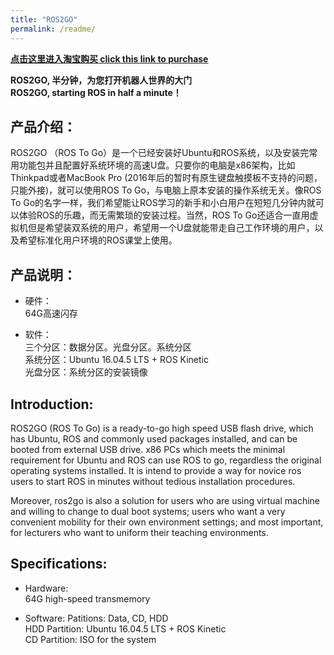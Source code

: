 ```yaml
---
title: "ROS2GO"
permalink: /readme/
---
```


[**点击这里进入淘宝购买 click this link to purchase**](https://item.taobao.com/item.htm?id=581432149596)  

**ROS2GO, 半分钟，为您打开机器人世界的大门**  
**ROS2GO, starting ROS in half a minute！**  


## 产品介绍： 

ROS2GO （ROS To Go）是一个已经安装好Ubuntu和ROS系统，以及安装完常用功能包并且配置好系统环境的高速U盘。只要你的电脑是x86架构，比如Thinkpad或者MacBook Pro (2016年后的暂时有原生键盘触摸板不支持的问题，只能外接)，就可以使用ROS To Go，与电脑上原本安装的操作系统无关。像ROS To Go的名字一样，我们希望能让ROS学习的新手和小白用户在短短几分钟内就可以体验ROS的乐趣，而无需繁琐的安装过程。当然，ROS To Go还适合一直用虚拟机但是希望装双系统的用户，希望用一个U盘就能带走自己工作环境的用户，以及希望标准化用户环境的ROS课堂上使用。  

## 产品说明：  
* 硬件：  
64G高速闪存  

* 软件：  
三个分区：数据分区。光盘分区。系统分区  
系统分区：Ubuntu 16.04.5 LTS + ROS Kinetic  
光盘分区：系统分区的安装镜像  


## Introduction:
ROS2GO (ROS To Go) is a ready-to-go high speed USB flash drive, which has Ubuntu, ROS and commonly used packages installed, and can be booted from external USB drive. x86 PCs which meets the minimal requirement for Ubuntu and ROS can use ROS to go, regardless the original operating systems installed. It is intend to provide a way for novice ros users to start ROS in minutes without tedious installation procedures.

Moreover, ros2go is also a solution for users who are using virtual machine and willing to change to dual boot systems; users who want a very convenient mobility for their own environment settings; and most important, for lecturers who want to uniform their teaching environments.

## Specifications:
* Hardware:  
64G high-speed transmemory  

* Software:
Patitions: Data, CD, HDD  
HDD Partition: Ubuntu 16.04.5 LTS + ROS Kinetic  
CD Partition: ISO for the system  
